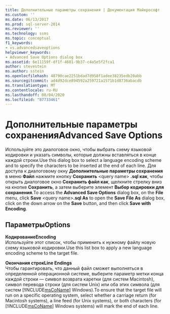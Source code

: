 ```yaml
---
title: Дополнительные параметры сохранения | Документация Майкрософт
ms.custom: ''
ms.date: 06/13/2017
ms.prod: sql-server-2014
ms.reviewer: ''
ms.technology: ssms
ms.topic: conceptual
f1_keywords:
- vs.advancedsaveoptions
helpviewer_keywords:
- Advanced Save Options dialog box
ms.assetid: 6e11159f-df1f-4681-9b37-c4a5e5f2fca1
author: stevestein
ms.author: sstein
ms.openlocfilehash: 48790cae2251bdad7d958f1adee38235edb20abb
ms.sourcegitcommit: ad4d92dce894592a259721a1571b1d8736abacdb
ms.translationtype: MT
ms.contentlocale: ru-RU
ms.lasthandoff: 08/04/2020
ms.locfileid: "87733461"
---
```

# <a name="advanced-save-options"></a><span data-ttu-id="7fee0-102">Дополнительные параметры сохранения</span><span class="sxs-lookup"><span data-stu-id="7fee0-102">Advanced Save Options</span></span>
  <span data-ttu-id="7fee0-103">Используйте это диалоговое окно, чтобы выбрать схему языковой кодировки и указать символы, которые должны вставляться в конце каждой строки.</span><span class="sxs-lookup"><span data-stu-id="7fee0-103">Use this dialog box to select a language encoding scheme and to specify the characters to be inserted at the end of each line.</span></span> <span data-ttu-id="7fee0-104">Для доступа к диалоговому окну **Дополнительные параметры сохранения** в меню **Файл** нажмите кнопку **Сохранить** \<query name> **.sql как**, чтобы открыть диалоговое окно **Сохранить файл как**, щелкните стрелку вниз на кнопке **Сохранить**, а затем выберите элемент **Выбор кодировки для сохранения**.</span><span class="sxs-lookup"><span data-stu-id="7fee0-104">To access the **Advanced Save Options** dialog box, on the **File** menu, click **Save** \<query name>**.sql As** to open the **Save File As** dialog box, click on the down arrow on the **Save** button, and then click **Save with Encoding**.</span></span>  
  
## <a name="options"></a><span data-ttu-id="7fee0-105">Параметры</span><span class="sxs-lookup"><span data-stu-id="7fee0-105">Options</span></span>  
 <span data-ttu-id="7fee0-106">**Кодирование**</span><span class="sxs-lookup"><span data-stu-id="7fee0-106">**Encoding**</span></span>  
 <span data-ttu-id="7fee0-107">Используйте этот список, чтобы применить к нужному файлу новую схему языковой кодировки.</span><span class="sxs-lookup"><span data-stu-id="7fee0-107">Use this list box to apply a new language encoding scheme to the target file.</span></span>  
  
 <span data-ttu-id="7fee0-108">**Окончания строк**</span><span class="sxs-lookup"><span data-stu-id="7fee0-108">**Line Endings**</span></span>  
 <span data-ttu-id="7fee0-109">Чтобы гарантировать, что данный файл сможет выполняться в определенной операционной системе, выберите параметр метки конца каждой строки — символ возврата каретки (для систем Macintosh), символ перевода строки (для систем Unix) или оба этих символа (для систем [!INCLUDE[msCoName](../../includes/msconame-md.md)] Windows).</span><span class="sxs-lookup"><span data-stu-id="7fee0-109">To ensure that the target file will run on a specific operating system, select whether a carriage return (for Macintosh systems), a line feed (for Unix systems), or both characters (for [!INCLUDE[msCoName](../../includes/msconame-md.md)] Windows systems) will mark the end of each line.</span></span>  
  
  
